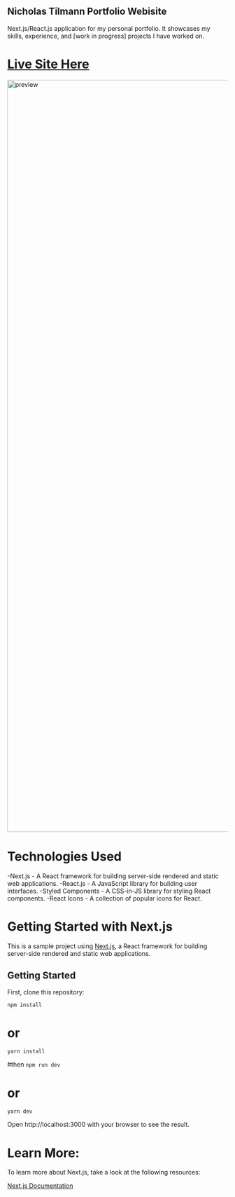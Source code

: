 ## Nicholas Tilmann Portfolio Webisite
Next.js/React.js application for my personal portfolio. It showcases my skills, experience, and [work in progress] projects I have worked on.
# [Live Site Here](nicktill.github.io)

<img width="1717" alt="preview" src="https://user-images.githubusercontent.com/57879193/220522765-26e96caa-28d9-49cf-8665-5fb271c06610.png">

# Technologies Used
-Next.js - A React framework for building server-side rendered and static web applications.
-React.js - A JavaScript library for building user interfaces.
-Styled Components - A CSS-in-JS library for styling React components.
-React Icons - A collection of popular icons for React.

# Getting Started with Next.js

This is a sample project using [Next.js](https://nextjs.org/), a React framework for building server-side rendered and static web applications.

## Getting Started

First, clone this repository:


```npm install```
# or
```yarn install```

#then
```npm run dev```
# or
```yarn dev```

Open http://localhost:3000 with your browser to see the result.

# Learn More:
To learn more about Next.js, take a look at the following resources:

[Next.js Documentation](https://nextjs.org/docs/getting-started)

